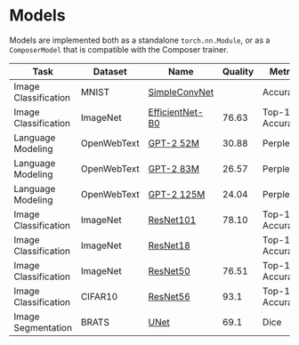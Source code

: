 # Models

Models are implemented both as a standalone `torch.nn.Module`, or as a `ComposerModel` that is compatible with the Composer trainer.

<!--- Table Start (automatically generated) --->
Task|Dataset|Name|Quality|Metric|TTT|Hparams
----|-------|----|-------|------|---|-------
Image Classification|MNIST|[SimpleConvNet](classify_mnist/)||Accuracy|?|[composer/yamls/models/classify_mnist_cpu.yaml](../yamls/models/classify_mnist_cpu.yaml)
Image Classification|ImageNet|[EfficientNet-B0](efficientnetb0/)|76.63|Top-1 Accuracy|21h 48m|[composer/yamls/models/efficientnetb0.yaml](../yamls/models/efficientnetb0.yaml)
Language Modeling|OpenWebText|[GPT-2 52M](gpt2/)|30.88|Perplexity|02:44|[composer/yamls/models/gpt2_52m.yaml](../yamls/models/gpt2_52m.yaml)
Language Modeling|OpenWebText|[GPT-2 83M](gpt2/)|26.57|Perplexity|04:52|[composer/yamls/models/gpt2_83m.yaml](../yamls/models/gpt2_83m.yaml)
Language Modeling|OpenWebText|[GPT-2 125M](gpt2/)|24.04|Perplexity|08:25|[composer/yamls/models/gpt2_125m.yaml](../yamls/models/gpt2_125m.yaml)
Image Classification|ImageNet|[ResNet101](resnet101/)|78.10|Top-1 Accuracy|8h 15m|[composer/yamls/models/resnet101.yaml](../yamls/models/resnet101.yaml)
Image Classification|ImageNet|[ResNet18](resnet18/)||Top-1 Accuracy|?|[composer/yamls/models/resnet18.yaml](../yamls/models/resnet18.yaml)
Image Classification|ImageNet|[ResNet50](resnet50/)|76.51|Top-1 Accuracy|3h 33m|[composer/yamls/models/resnet50.yaml](../yamls/models/resnet50.yaml)
Image Classification|CIFAR10|[ResNet56](resnet56_cifar10/)|93.1|Top-1 Accuracy|15m|[composer/yamls/models/resnet56_cifar10.yaml](../yamls/models/resnet56_cifar10.yaml)
Image Segmentation|BRATS|[UNet](unet/)|69.1|Dice|21m|[composer/yamls/models/unet.yaml](../yamls/models/unet.yaml)
<!--- Table End --->
